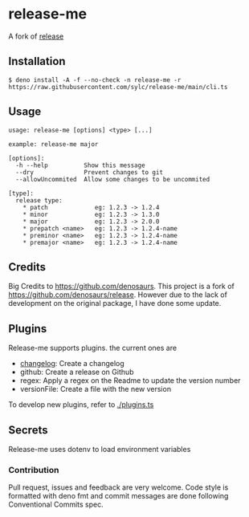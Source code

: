 # release-me

A fork of [release](https://github.com/denosaurs/release)

## Installation

```
$ deno install -A -f --no-check -n release-me -r https://raw.githubusercontent.com/sylc/release-me/main/cli.ts
```

## Usage

```
usage: release-me [options] <type> [...]

example: release-me major

[options]:
  -h --help          Show this message
  --dry              Prevent changes to git
  --allowUncommited  Allow some changes to be uncommited

[type]:
  release type:
    * patch             eg: 1.2.3 -> 1.2.4
    * minor             eg: 1.2.3 -> 1.3.0
    * major             eg: 1.2.3 -> 2.0.0
    * prepatch <name>   eg: 1.2.3 -> 1.2.4-name
    * preminor <name>   eg: 1.2.3 -> 1.2.4-name
    * premajor <name>   eg: 1.2.3 -> 1.2.4-name
```

## Credits

Big Credits to https://github.com/denosaurs. This project is a fork of
https://github.com/denosaurs/release. However due to the lack of development on
the original package, I have done some update.

## Plugins

Release-me supports plugins. the current ones are

- [changelog](./plugin/changelog/mod.ts): Create a changelog
- github: Create a release on Github
- regex: Apply a regex on the Readme to update the version number
- versionFile: Create a file with the new version

To develop new plugins, refer to [./plugins.ts](/plugins.ts)

## Secrets

Release-me uses dotenv to load environment variables

### Contribution

Pull request, issues and feedback are very welcome. Code style is formatted with
deno fmt and commit messages are done following Conventional Commits spec.
